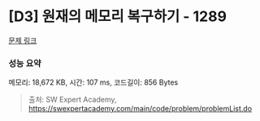 # [D3] 원재의 메모리 복구하기 - 1289 

[문제 링크](https://swexpertacademy.com/main/code/problem/problemDetail.do?contestProbId=AV19AcoKI9sCFAZN) 

### 성능 요약

메모리: 18,672 KB, 시간: 107 ms, 코드길이: 856 Bytes



> 출처: SW Expert Academy, https://swexpertacademy.com/main/code/problem/problemList.do